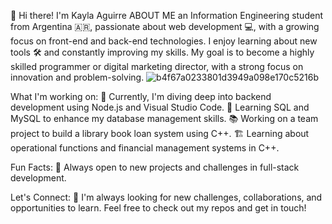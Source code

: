 👋 Hi there! I'm Kayla Aguirre 
ABOUT ME
an Information Engineering student from Argentina 🇦🇷, passionate about web development 💻, with a growing focus on front-end and back-end technologies. I enjoy learning about new tools 🛠️ and constantly improving my skills. My goal is to become a highly skilled programmer or digital marketing director, with a strong focus on innovation and problem-solving.
 ![b4f67a0233801d3949a098e170c5216b](https://github.com/user-attachments/assets/7020b7d8-8ec7-4ba9-bf94-5a21a91abe93)


What I'm working on:
🔧 Currently, I'm diving deep into backend development using Node.js and Visual Studio Code.
💾 Learning SQL and MySQL to enhance my database management skills.
📚 Working on a team project to build a library book loan system using C++.
🏗️ Learning about operational functions and financial management systems in C++.


Fun Facts:
🚀 Always open to new projects and challenges in full-stack development.

Let's Connect:
🌟 I'm always looking for new challenges, collaborations, and opportunities to learn. Feel free to check out my repos and get in touch!


